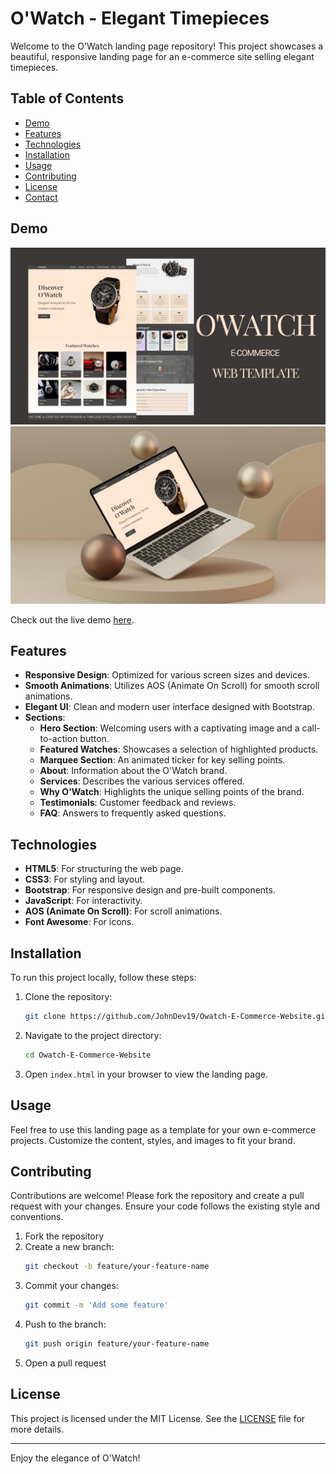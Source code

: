 # O'Watch - Elegant Timepieces

Welcome to the O'Watch landing page repository! This project showcases a beautiful, responsive landing page for an e-commerce site selling elegant timepieces. 

## Table of Contents

- [Demo](#demo)
- [Features](#features)
- [Technologies](#technologies)
- [Installation](#installation)
- [Usage](#usage)
- [Contributing](#contributing)
- [License](#license)
- [Contact](#contact)

## Demo

![O'Watch Demo](owatch.jpg)
![O'Watch Demo](laptop.jpg)

Check out the live demo [here](https://johndev19.github.io/OWatch-E-Commerce-Website/).

## Features

- **Responsive Design**: Optimized for various screen sizes and devices.
- **Smooth Animations**: Utilizes AOS (Animate On Scroll) for smooth scroll animations.
- **Elegant UI**: Clean and modern user interface designed with Bootstrap.
- **Sections**:
  - **Hero Section**: Welcoming users with a captivating image and a call-to-action button.
  - **Featured Watches**: Showcases a selection of highlighted products.
  - **Marquee Section**: An animated ticker for key selling points.
  - **About**: Information about the O'Watch brand.
  - **Services**: Describes the various services offered.
  - **Why O'Watch**: Highlights the unique selling points of the brand.
  - **Testimonials**: Customer feedback and reviews.
  - **FAQ**: Answers to frequently asked questions.

## Technologies

- **HTML5**: For structuring the web page.
- **CSS3**: For styling and layout.
- **Bootstrap**: For responsive design and pre-built components.
- **JavaScript**: For interactivity.
- **AOS (Animate On Scroll)**: For scroll animations.
- **Font Awesome**: For icons.

## Installation

To run this project locally, follow these steps:

1. Clone the repository:
    ```sh
    git clone https://github.com/JohnDev19/Owatch-E-Commerce-Website.git
    ```
2. Navigate to the project directory:
    ```sh
    cd Owatch-E-Commerce-Website
    ```
3. Open `index.html` in your browser to view the landing page.

## Usage

Feel free to use this landing page as a template for your own e-commerce projects. Customize the content, styles, and images to fit your brand.

## Contributing

Contributions are welcome! Please fork the repository and create a pull request with your changes. Ensure your code follows the existing style and conventions.

1. Fork the repository
2. Create a new branch:
    ```sh
    git checkout -b feature/your-feature-name
    ```
3. Commit your changes:
    ```sh
    git commit -m 'Add some feature'
    ```
4. Push to the branch:
    ```sh
    git push origin feature/your-feature-name
    ```
5. Open a pull request

## License

This project is licensed under the MIT License. See the [LICENSE](LICENSE) file for more details.

---

Enjoy the elegance of O'Watch!
